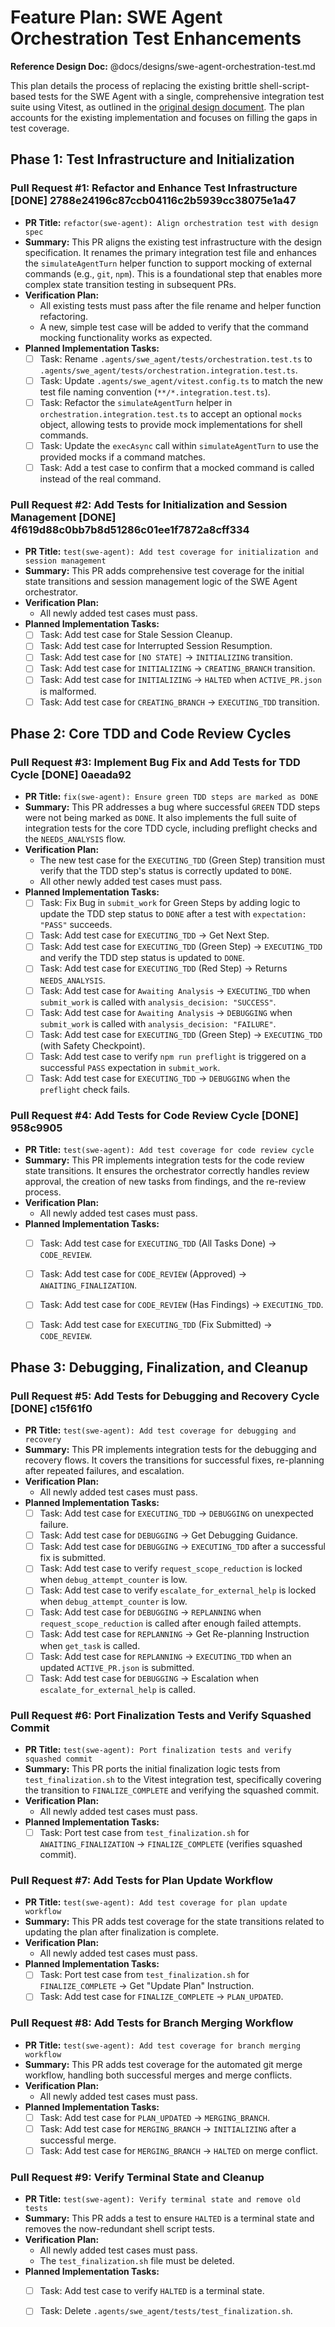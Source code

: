 # Feature Plan: SWE Agent Orchestration Test Enhancements

**Reference Design Doc:** @docs/designs/swe-agent-orchestration-test.md

This plan details the process of replacing the existing brittle shell-script-based tests for the SWE Agent with a single, comprehensive integration test suite using Vitest, as outlined in the [original design document](docs/designs/swe-agent-orchestration-test.md). The plan accounts for the existing implementation and focuses on filling the gaps in test coverage.

## Phase 1: Test Infrastructure and Initialization

### Pull Request #1: Refactor and Enhance Test Infrastructure [DONE] 2788e24196c87ccb04116c2b5939cc38075e1a47

- **PR Title:** `refactor(swe-agent): Align orchestration test with design spec`
- **Summary:** This PR aligns the existing test infrastructure with the design specification. It renames the primary integration test file and enhances the `simulateAgentTurn` helper function to support mocking of external commands (e.g., `git`, `npm`). This is a foundational step that enables more complex state transition testing in subsequent PRs.
- **Verification Plan:**
  - All existing tests must pass after the file rename and helper function refactoring.
  - A new, simple test case will be added to verify that the command mocking functionality works as expected.
- **Planned Implementation Tasks:**
  - [ ] Task: Rename `.agents/swe_agent/tests/orchestration.test.ts` to `.agents/swe_agent/tests/orchestration.integration.test.ts`.
  - [ ] Task: Update `.agents/swe_agent/vitest.config.ts` to match the new test file naming convention (`**/*.integration.test.ts`).
  - [ ] Task: Refactor the `simulateAgentTurn` helper in `orchestration.integration.test.ts` to accept an optional `mocks` object, allowing tests to provide mock implementations for shell commands.
  - [ ] Task: Update the `execAsync` call within `simulateAgentTurn` to use the provided mocks if a command matches.
  - [ ] Task: Add a test case to confirm that a mocked command is called instead of the real command.

### Pull Request #2: Add Tests for Initialization and Session Management [DONE] 4f619d88c0bb7b8d51286c01ee1f7872a8cff334

- **PR Title:** `test(swe-agent): Add test coverage for initialization and session management`
- **Summary:** This PR adds comprehensive test coverage for the initial state transitions and session management logic of the SWE Agent orchestrator.
- **Verification Plan:**
  - All newly added test cases must pass.
- **Planned Implementation Tasks:**
  - [ ] Task: Add test case for Stale Session Cleanup.
  - [ ] Task: Add test case for Interrupted Session Resumption.
  - [ ] Task: Add test case for `[NO STATE]` -> `INITIALIZING` transition.
  - [ ] Task: Add test case for `INITIALIZING` -> `CREATING_BRANCH` transition.
  - [ ] Task: Add test case for `INITIALIZING` -> `HALTED` when `ACTIVE_PR.json` is malformed.
  - [ ] Task: Add test case for `CREATING_BRANCH` -> `EXECUTING_TDD` transition.

## Phase 2: Core TDD and Code Review Cycles

### Pull Request #3: Implement Bug Fix and Add Tests for TDD Cycle [DONE] 0aeada92

- **PR Title:** `fix(swe-agent): Ensure green TDD steps are marked as DONE`
- **Summary:** This PR addresses a bug where successful `GREEN` TDD steps were not being marked as `DONE`. It also implements the full suite of integration tests for the core TDD cycle, including preflight checks and the `NEEDS_ANALYSIS` flow.
- **Verification Plan:**
  - The new test case for the `EXECUTING_TDD` (Green Step) transition must verify that the TDD step's status is correctly updated to `DONE`.
  - All other newly added test cases must pass.
- **Planned Implementation Tasks:**
  - [ ] Task: Fix Bug in `submit_work` for Green Steps by adding logic to update the TDD step status to `DONE` after a test with `expectation: "PASS"` succeeds.
  - [ ] Task: Add test case for `EXECUTING_TDD` -> Get Next Step.
  - [ ] Task: Add test case for `EXECUTING_TDD` (Green Step) -> `EXECUTING_TDD` and verify the TDD step status is updated to `DONE`.
  - [ ] Task: Add test case for `EXECUTING_TDD` (Red Step) -> Returns `NEEDS_ANALYSIS`.
  - [ ] Task: Add test case for `Awaiting Analysis` -> `EXECUTING_TDD` when `submit_work` is called with `analysis_decision: "SUCCESS"`.
  - [ ] Task: Add test case for `Awaiting Analysis` -> `DEBUGGING` when `submit_work` is called with `analysis_decision: "FAILURE"`.
  - [ ] Task: Add test case for `EXECUTING_TDD` (Green Step) -> `EXECUTING_TDD` (with Safety Checkpoint).
  - [ ] Task: Add test case to verify `npm run preflight` is triggered on a successful `PASS` expectation in `submit_work`.
  - [ ] Task: Add test case for `EXECUTING_TDD` -> `DEBUGGING` when the `preflight` check fails.

### Pull Request #4: Add Tests for Code Review Cycle [DONE] 958c9905

- **PR Title:** `test(swe-agent): Add test coverage for code review cycle`
- **Summary:** This PR implements integration tests for the code review state transitions. It ensures the orchestrator correctly handles review approval, the creation of new tasks from findings, and the re-review process.
- **Verification Plan:**
  - All newly added test cases must pass.
- **Planned Implementation Tasks:**
  - [ ] Task: Add test case for `EXECUTING_TDD` (All Tasks Done) -> `CODE_REVIEW`.
  - [ ] Task: Add test case for `CODE_REVIEW` (Approved) -> `AWAITING_FINALIZATION`.
  - [ ] Task: Add test case for `CODE_REVIEW` (Has Findings) -> `EXECUTING_TDD`.
  - [ ] Task: Add test case for `EXECUTING_TDD` (Fix Submitted) -> `CODE_REVIEW`.


## Phase 3: Debugging, Finalization, and Cleanup

### Pull Request #5: Add Tests for Debugging and Recovery Cycle [DONE] c15f61f0

- **PR Title:** `test(swe-agent): Add test coverage for debugging and recovery`
- **Summary:** This PR implements integration tests for the debugging and recovery flows. It covers the transitions for successful fixes, re-planning after repeated failures, and escalation.
- **Verification Plan:**
  - All newly added test cases must pass.
- **Planned Implementation Tasks:**
  - [ ] Task: Add test case for `EXECUTING_TDD` -> `DEBUGGING` on unexpected failure.
  - [ ] Task: Add test case for `DEBUGGING` -> Get Debugging Guidance.
  - [ ] Task: Add test case for `DEBUGGING` -> `EXECUTING_TDD` after a successful fix is submitted.
  - [ ] Task: Add test case to verify `request_scope_reduction` is locked when `debug_attempt_counter` is low.
  - [ ] Task: Add test case to verify `escalate_for_external_help` is locked when `debug_attempt_counter` is low.
  - [ ] Task: Add test case for `DEBUGGING` -> `REPLANNING` when `request_scope_reduction` is called after enough failed attempts.
  - [ ] Task: Add test case for `REPLANNING` -> Get Re-planning Instruction when `get_task` is called.
  - [ ] Task: Add test case for `REPLANNING` -> `EXECUTING_TDD` when an updated `ACTIVE_PR.json` is submitted.
  - [ ] Task: Add test case for `DEBUGGING` -> Escalation when `escalate_for_external_help` is called.

### Pull Request #6: Port Finalization Tests and Verify Squashed Commit

- **PR Title:** `test(swe-agent): Port finalization tests and verify squashed commit`
- **Summary:** This PR ports the initial finalization logic tests from `test_finalization.sh` to the Vitest integration test, specifically covering the transition to `FINALIZE_COMPLETE` and verifying the squashed commit.
- **Verification Plan:**
  - All newly added test cases must pass.
- **Planned Implementation Tasks:**
  - [ ] Task: Port test case from `test_finalization.sh` for `AWAITING_FINALIZATION` -> `FINALIZE_COMPLETE` (verifies squashed commit).

### Pull Request #7: Add Tests for Plan Update Workflow

- **PR Title:** `test(swe-agent): Add test coverage for plan update workflow`
- **Summary:** This PR adds test coverage for the state transitions related to updating the plan after finalization is complete.
- **Verification Plan:**
  - All newly added test cases must pass.
- **Planned Implementation Tasks:**
  - [ ] Task: Port test case from `test_finalization.sh` for `FINALIZE_COMPLETE` -> Get "Update Plan" Instruction.
  - [ ] Task: Add test case for `FINALIZE_COMPLETE` -> `PLAN_UPDATED`.

### Pull Request #8: Add Tests for Branch Merging Workflow

- **PR Title:** `test(swe-agent): Add test coverage for branch merging workflow`
- **Summary:** This PR adds test coverage for the automated git merge workflow, handling both successful merges and merge conflicts.
- **Verification Plan:**
  - All newly added test cases must pass.
- **Planned Implementation Tasks:**
  - [ ] Task: Add test case for `PLAN_UPDATED` -> `MERGING_BRANCH`.
  - [ ] Task: Add test case for `MERGING_BRANCH` -> `INITIALIZING` after a successful merge.
  - [ ] Task: Add test case for `MERGING_BRANCH` -> `HALTED` on merge conflict.

### Pull Request #9: Verify Terminal State and Cleanup

- **PR Title:** `test(swe-agent): Verify terminal state and remove old tests`
- **Summary:** This PR adds a test to ensure `HALTED` is a terminal state and removes the now-redundant shell script tests.
- **Verification Plan:**
  - All newly added test cases must pass.
  - The `test_finalization.sh` file must be deleted.
- **Planned Implementation Tasks:**
  - [ ] Task: Add test case to verify `HALTED` is a terminal state.
  - [ ] Task: Delete `.agents/swe_agent/tests/test_finalization.sh`.

